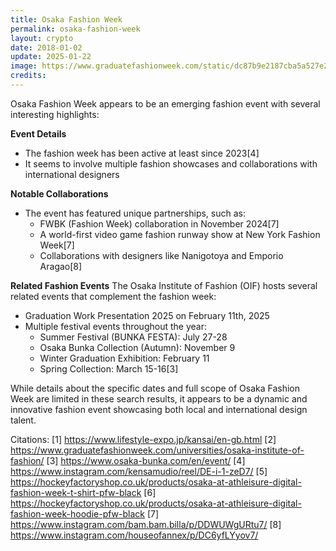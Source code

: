 ```yaml
---
title: Osaka Fashion Week
permalink: osaka-fashion-week
layout: crypto
date: 2018-01-02
update: 2025-01-22
image: https://www.graduatefashionweek.com/static/dc87b9e2187cba5a527e20cbdd463723/e4ef3/RS-OSAKA-HERO.jpg
credits:
---
```

Osaka Fashion Week appears to be an emerging fashion event with several interesting highlights:

**Event Details**
- The fashion week has been active at least since 2023[4]
- It seems to involve multiple fashion showcases and collaborations with international designers

**Notable Collaborations**
- The event has featured unique partnerships, such as:
  - FWBK (Fashion Week) collaboration in November 2024[7]
  - A world-first video game fashion runway show at New York Fashion Week[7]
  - Collaborations with designers like Nanigotoya and Emporio Aragao[8]

**Related Fashion Events**
The Osaka Institute of Fashion (OIF) hosts several related events that complement the fashion week:
- Graduation Work Presentation 2025 on February 11th, 2025
- Multiple festival events throughout the year:
  - Summer Festival (BUNKA FESTA): July 27-28
  - Osaka Bunka Collection (Autumn): November 9
  - Winter Graduation Exhibition: February 11
  - Spring Collection: March 15-16[3]

While details about the specific dates and full scope of Osaka Fashion Week are limited in these search results, it appears to be a dynamic and innovative fashion event showcasing both local and international design talent.

Citations:
[1] https://www.lifestyle-expo.jp/kansai/en-gb.html
[2] https://www.graduatefashionweek.com/universities/osaka-institute-of-fashion/
[3] https://www.osaka-bunka.com/en/event/
[4] https://www.instagram.com/kensamudio/reel/DE-i-1-zeD7/
[5] https://hockeyfactoryshop.co.uk/products/osaka-at-athleisure-digital-fashion-week-t-shirt-pfw-black
[6] https://hockeyfactoryshop.co.uk/products/osaka-at-athleisure-digital-fashion-week-hoodie-pfw-black
[7] https://www.instagram.com/bam.bam.billa/p/DDWUWgURtu7/
[8] https://www.instagram.com/houseofannex/p/DC6yfLYyov7/
